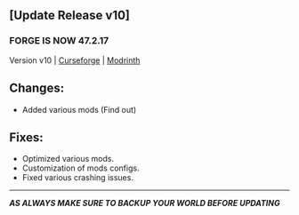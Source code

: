 **[Update Release v10]**
----
### **FORGE IS NOW 47.2.17**
Version v10  | [Curseforge](https://www.curseforge.com/minecraft/modpacks/project-boss-rpg/files/4947273) | [Modrinth](https://modrinth.com/project/project-boss-rpg) 

**Changes:**
--
*   Added various mods (Find out)  

**Fixes:**
----------
*   Optimized various mods.
*   Customization of mods configs.
*   Fixed various crashing issues.
---
***AS ALWAYS MAKE SURE TO BACKUP YOUR WORLD BEFORE UPDATING***

